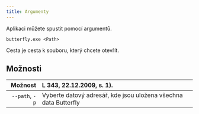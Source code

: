 ```yaml
---
title: Argumenty
---
```


Aplikaci můžete spustit pomocí argumentů.

`butterfly.exe <Path>`

Cesta je cesta k souboru, který chcete otevřít.

## Možnosti

|        Možnost | L 343, 22.12.2009, s. 1). |
| -------------: | :---------------------------------------------------------------------------------------- |
| `--path`, `-p` | Vyberte datový adresář, kde jsou uložena všechna data Butterfly                           |

